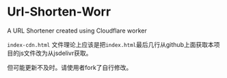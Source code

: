 # Url-Shorten-Worr
A URL Shortener created using Cloudflare worker

`index-cdn.html` 文件理论上应该是把`index.html`最后几行从github上面获取本项目的js文件改为从jsdelivr获取。

但可能更新不及时。请使用者fork了自行修改。
